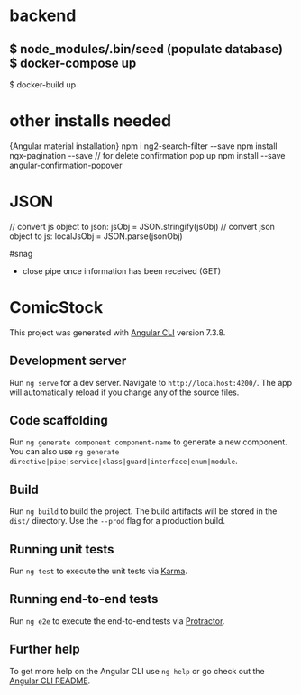 # backend
$ node_modules/.bin/seed
  (populate database)
$ docker-compose up
---
$ docker-build up

# other installs needed
{Angular material installation}
npm i ng2-search-filter --save
npm install ngx-pagination --save
// for delete confirmation pop up
npm install --save angular-confirmation-popover

# JSON
// convert js object to json:
    jsObj = JSON.stringify(jsObj)
// convert json object to js:
    localJsObj = JSON.parse(jsonObj)

#snag
* close pipe once information has been received (GET)

# ComicStock

This project was generated with [Angular CLI](https://github.com/angular/angular-cli) version 7.3.8.

## Development server

Run `ng serve` for a dev server. Navigate to `http://localhost:4200/`. The app will automatically reload if you change any of the source files.

## Code scaffolding

Run `ng generate component component-name` to generate a new component. You can also use `ng generate directive|pipe|service|class|guard|interface|enum|module`.

## Build

Run `ng build` to build the project. The build artifacts will be stored in the `dist/` directory. Use the `--prod` flag for a production build.

## Running unit tests

Run `ng test` to execute the unit tests via [Karma](https://karma-runner.github.io).

## Running end-to-end tests

Run `ng e2e` to execute the end-to-end tests via [Protractor](http://www.protractortest.org/).

## Further help

To get more help on the Angular CLI use `ng help` or go check out the [Angular CLI README](https://github.com/angular/angular-cli/blob/master/README.md).
